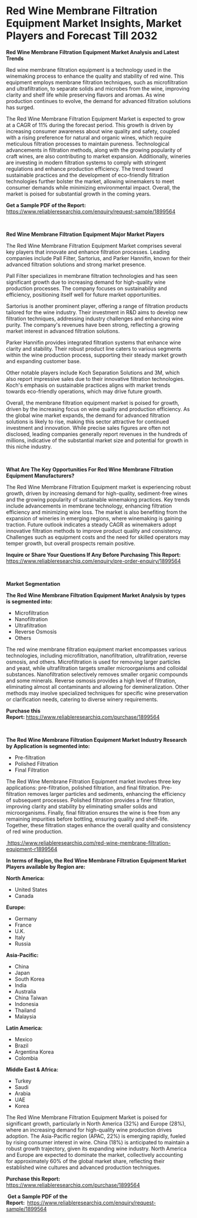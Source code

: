 <p><h1>Red Wine Membrane Filtration Equipment Market Insights, Market Players and Forecast Till 2032</h1></p><p><strong>Red Wine Membrane Filtration Equipment Market Analysis and Latest Trends</strong></p>
<p><p>Red wine membrane filtration equipment is a technology used in the winemaking process to enhance the quality and stability of red wine. This equipment employs membrane filtration techniques, such as microfiltration and ultrafiltration, to separate solids and microbes from the wine, improving clarity and shelf life while preserving flavors and aromas. As wine production continues to evolve, the demand for advanced filtration solutions has surged.</p><p>The Red Wine Membrane Filtration Equipment Market is expected to grow at a CAGR of 11% during the forecast period. This growth is driven by increasing consumer awareness about wine quality and safety, coupled with a rising preference for natural and organic wines, which require meticulous filtration processes to maintain pureness. Technological advancements in filtration methods, along with the growing popularity of craft wines, are also contributing to market expansion. Additionally, wineries are investing in modern filtration systems to comply with stringent regulations and enhance production efficiency. The trend toward sustainable practices and the development of eco-friendly filtration technologies further bolster the market, allowing winemakers to meet consumer demands while minimizing environmental impact. Overall, the market is poised for substantial growth in the coming years.</p></p>
<p><strong>Get a Sample PDF of the Report:&nbsp;</strong> <a href="https://www.reliableresearchiq.com/enquiry/request-sample/1899564?utm_campaign=3049&utm_medium=2&utm_source=Github&utm_content=ia&utm_term=12042025&utm_id=red-wine-membrane-filtration-equipment">https://www.reliableresearchiq.com/enquiry/request-sample/1899564</a></p>
<p>&nbsp;</p>
<p><strong>Red Wine Membrane Filtration Equipment Major Market Players</strong></p>
<p><p>The Red Wine Membrane Filtration Equipment Market comprises several key players that innovate and enhance filtration processes. Leading companies include Pall Filter, Sartorius, and Parker Hannifin, known for their advanced filtration solutions and strong market presence. </p><p>Pall Filter specializes in membrane filtration technologies and has seen significant growth due to increasing demand for high-quality wine production processes. The company focuses on sustainability and efficiency, positioning itself well for future market opportunities.</p><p>Sartorius is another prominent player, offering a range of filtration products tailored for the wine industry. Their investment in R&D aims to develop new filtration techniques, addressing industry challenges and enhancing wine purity. The company's revenues have been strong, reflecting a growing market interest in advanced filtration solutions.</p><p>Parker Hannifin provides integrated filtration systems that enhance wine clarity and stability. Their robust product line caters to various segments within the wine production process, supporting their steady market growth and expanding customer base.</p><p>Other notable players include Koch Separation Solutions and 3M, which also report impressive sales due to their innovative filtration technologies. Koch's emphasis on sustainable practices aligns with market trends towards eco-friendly operations, which may drive future growth.</p><p>Overall, the membrane filtration equipment market is poised for growth, driven by the increasing focus on wine quality and production efficiency. As the global wine market expands, the demand for advanced filtration solutions is likely to rise, making this sector attractive for continued investment and innovation. While precise sales figures are often not disclosed, leading companies generally report revenues in the hundreds of millions, indicative of the substantial market size and potential for growth in this niche industry.</p></p>
<p>&nbsp;</p>
<p><strong>What Are The Key Opportunities For Red Wine Membrane Filtration Equipment Manufacturers?</strong></p>
<p><p>The Red Wine Membrane Filtration Equipment market is experiencing robust growth, driven by increasing demand for high-quality, sediment-free wines and the growing popularity of sustainable winemaking practices. Key trends include advancements in membrane technology, enhancing filtration efficiency and minimizing wine loss. The market is also benefiting from the expansion of wineries in emerging regions, where winemaking is gaining traction. Future outlook indicates a steady CAGR as winemakers adopt innovative filtration methods to improve product quality and consistency. Challenges such as equipment costs and the need for skilled operators may temper growth, but overall prospects remain positive.</p></p>
<p><strong>Inquire or Share Your Questions If Any Before Purchasing This Report:</strong> <a href="https://www.reliableresearchiq.com/enquiry/pre-order-enquiry/1899564?utm_campaign=3049&utm_medium=2&utm_source=Github&utm_content=ia&utm_term=12042025&utm_id=red-wine-membrane-filtration-equipment">https://www.reliableresearchiq.com/enquiry/pre-order-enquiry/1899564</a></p>
<p>&nbsp;</p>
<p><strong>Market Segmentation</strong></p>
<p><strong>The Red Wine Membrane Filtration Equipment Market Analysis by types is segmented into:</strong></p>
<p><ul><li>Microfiltration</li><li>Nanofiltration</li><li>Ultrafiltration</li><li>Reverse Osmosis</li><li>Others</li></ul></p>
<p><p>The red wine membrane filtration equipment market encompasses various technologies, including microfiltration, nanofiltration, ultrafiltration, reverse osmosis, and others. Microfiltration is used for removing larger particles and yeast, while ultrafiltration targets smaller microorganisms and colloidal substances. Nanofiltration selectively removes smaller organic compounds and some minerals. Reverse osmosis provides a high level of filtration, eliminating almost all contaminants and allowing for demineralization. Other methods may involve specialized techniques for specific wine preservation or clarification needs, catering to diverse winery requirements.</p></p>
<p><strong>Purchase this Report:&nbsp;</strong><a href="https://www.reliableresearchiq.com/purchase/1899564?utm_campaign=3049&utm_medium=2&utm_source=Github&utm_content=ia&utm_term=12042025&utm_id=red-wine-membrane-filtration-equipment">https://www.reliableresearchiq.com/purchase/1899564</a></p>
<p>&nbsp;</p>
<p><strong>The Red Wine Membrane Filtration Equipment Market Industry Research by Application is segmented into:</strong></p>
<p><ul><li>Pre-filtration</li><li>Polished Filtration</li><li>Final Filtration</li></ul></p>
<p><p>The Red Wine Membrane Filtration Equipment market involves three key applications: pre-filtration, polished filtration, and final filtration. Pre-filtration removes larger particles and sediments, enhancing the efficiency of subsequent processes. Polished filtration provides a finer filtration, improving clarity and stability by eliminating smaller solids and microorganisms. Finally, final filtration ensures the wine is free from any remaining impurities before bottling, ensuring quality and shelf-life. Together, these filtration stages enhance the overall quality and consistency of red wine production.</p></p>
<p><a href="https://www.reliableresearchiq.com/red-wine-membrane-filtration-equipment-r1899564?utm_campaign=3049&utm_medium=2&utm_source=Github&utm_content=ia&utm_term=12042025&utm_id=red-wine-membrane-filtration-equipment">&nbsp;https://www.reliableresearchiq.com/red-wine-membrane-filtration-equipment-r1899564</a></p>
<p><strong>In terms of Region, the Red Wine Membrane Filtration Equipment Market Players available by Region are:</strong></p>
<p>
    <p> <strong> North America: </strong>
        <ul>
            <li>United States</li>
            <li>Canada</li>
        </ul>
        </p> 
    <p> <strong> Europe: </strong>
        <ul>
            <li>Germany</li>
            <li>France</li>
            <li>U.K.</li>
            <li>Italy</li>
            <li>Russia</li>
        </ul>
        </p> 
    <p> <strong> Asia-Pacific: </strong>
        <ul>
            <li>China</li>
            <li>Japan</li>
            <li>South Korea</li>
            <li>India</li>
            <li>Australia</li>
            <li>China Taiwan</li>
            <li>Indonesia</li>
            <li>Thailand</li>
            <li>Malaysia</li>
        </ul>
        </p> 
    <p> <strong> Latin America: </strong>
        <ul>
            <li>Mexico</li>
            <li>Brazil</li>
            <li>Argentina Korea</li>
            <li>Colombia</li>
        </ul>
        </p> 
    <p> <strong> Middle East & Africa: </strong>
        <ul>
            <li>Turkey</li>
            <li>Saudi</li>
            <li>Arabia</li>
            <li>UAE</li>
            <li>Korea</li>
        </ul>
    </p>
    </p>
<p><p>The Red Wine Membrane Filtration Equipment Market is poised for significant growth, particularly in North America (32%) and Europe (28%), where an increasing demand for high-quality wine production drives adoption. The Asia-Pacific region (APAC, 22%) is emerging rapidly, fueled by rising consumer interest in wine. China (18%) is anticipated to maintain a robust growth trajectory, given its expanding wine industry. North America and Europe are expected to dominate the market, collectively accounting for approximately 60% of the global market share, reflecting their established wine cultures and advanced production techniques.</p></p>
<p><strong>Purchase this Report: </strong><a href="https://www.reliableresearchiq.com/purchase/1899564?utm_campaign=3049&utm_medium=2&utm_source=Github&utm_content=ia&utm_term=12042025&utm_id=red-wine-membrane-filtration-equipment">https://www.reliableresearchiq.com/purchase/1899564</a></p>
<p>&nbsp;<strong>Get a Sample PDF of the Report:&nbsp;&nbsp;</strong><a href="https://www.reliableresearchiq.com/enquiry/request-sample/1899564?utm_campaign=3049&utm_medium=2&utm_source=Github&utm_content=ia&utm_term=12042025&utm_id=red-wine-membrane-filtration-equipment">https://www.reliableresearchiq.com/enquiry/request-sample/1899564</a></p>
<p><strong></strong></p>
<p><p></p><p></p><p></p></p>